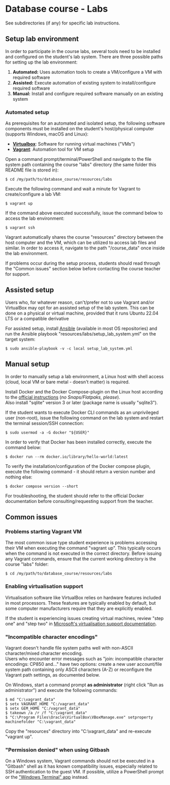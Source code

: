 <!--
SPDX-FileCopyrightText: © 2024 Menacit AB <foss@menacit.se>
SPDX-License-Identifier: CC-BY-SA-4.0
X-Context: Database course
-->

# Database course - Labs
See subdirectories (if any) for specific lab instructions.


## Setup lab environment
In order to participate in the course labs, several tools need to be installed and configured on
the student's lab system. There are three possible paths for setting up the lab environment:

1. **Automated:** Uses automation tools to create a VM/configure a VM with required software
2. **Assisted:** Execute automation of existing system to install/configure required software
3. **Manual:** Install and configure required software manually on an existing system


### Automated setup
As prerequisites for an automated and isolated setup, the following software components must be
installed on the student's host/physical computer (supports Windows, macOS and Linux):

- [**Virtualbox**](https://www.virtualbox.org/): Software for running virtual machines ("VMs")
- [**Vagrant**](https://developer.hashicorp.com/vagrant/downloads): Automation tool for VM setup

Open a command prompt/terminal/PowerShell and navigate to the file system path containing the
course "labs" directory (the same folder this README file is stored in):

```
$ cd /my/path/to/database_course/resources/labs
```

Execute the following command and wait a minute for Vagrant to create/configure a lab VM:

```
$ vagrant up
```

If the command above executed successfully, issue the command below to access the lab environment:

```
$ vagrant ssh
```

Vagrant automatically shares the course "resources" directory between the host computer and the VM,
which can be utilized to access lab files and similar. In order to access it, navigate to the path
"/course\_data" once inside the lab environment.  

If problems occur during the setup process, students should read through the "Common issues"
section below before contacting the course teacher for support.
 

## Assisted setup
Users who, for whatever reason, can't/prefer not to use Vagrant and/or VirtualBox may opt for an
assisted setup of the lab system. This can be done on a physical or virtual machine, provided that
it runs Ubuntu 22.04 LTS or a compatible derivative

For assisted setup, install [Ansible](https://www.ansible.com/) (available in most OS repositories)
and run the Ansible playbook "resources/labs/setup\_lab\_system.yml" on the target system:

```
$ sudo ansible-playbook -v -c local setup_lab_system.yml
```


## Manual setup
In order to manually setup a lab environment, a Linux host with shell access (cloud, local VM or
bare metal - doesn't matter) is required.

Install Docker and the Docker Compose-plugin on the Linux host according to the
[official instructions](https://docs.docker.com/engine/install/) (_no Snaps/Flatpaks, please_).  
Also install "sqlite" version 3 or later (package name is usually "sqlite3").

If the student wants to execute Docker CLI commands as an unprivileged user (non-root), issue the
following command on the lab system and restart the terminal session/SSH connection:

```
$ sudo usermod -a -G docker "${USER}"
```

In order to verify that Docker has been installed correctly, execute the command below:

```
$ docker run --rm docker.io/library/hello-world:latest
```

To verify the installation/configuration of the Docker compose plugin, execute the following
command - it should return a version number and nothing else:

```
$ docker compose version --short
```

For troubleshooting, the student should refer to the official Docker documentation before
consulting/requesting support from the teacher.


## Common issues

### Problems starting Vagrant VM
The most common issue type student experience is problems accessing their VM when executing the
command "vagrant up". This typically occurs when the command is not executed in the correct
directory. Before issuing any Vagrant commands, ensure that the current working directory is the
course "labs" folder:

```
$ cd /my/path/to/database_course/resources/labs
```


### Enabling virtualisation support
Virtualisation software like VirtualBox relies on hardware features included in most processors.
These features are typically enabled by default, but some computer manufacturers require that they
are explicitly enabled.  
  
If the student is experiencing issues creating virtual machines, review "step one" and "step two"
in [Microsoft's virtualisation support documentation](https://support.microsoft.com/en-us/windows/enable-virtualization-on-windows-11-pcs-c5578302-6e43-4b4b-a449-8ced115f58e1).


### "Incompatible character encodings"
Vagrant doesn't handle file system paths well with non-ASCII character/mixed character encoding.  
Users who encounter error messages such as "join: incompatible character encodings: CP850 and..."
have two options: create a new user account/file system path containing only ASCII characters (A-Z)
or reconfigure the Vagrant path settings, as documented below.  
  
On Windows, start a command prompt **as administrator** (right click "Run as administrator") and
execute the following commands:

```
$ md "C:\vagrant_data"
$ setx VAGRANT_HOME "C:/vagrant_data"
$ setx GEM_HOME "C:/vagrant_data"
$ takeown /a /r /f "C:\vagrant_data"
$ "C:\Program Files\Oracle\VirtualBox\VBoxManage.exe" setproperty machinefolder "C:\vagrant_data"
```

Copy the "resources" directory into "C:\\vagrant\_data" and re-execute "vagrant up".


### "Permission denied" when using Gitbash
On a Windows system, Vagrant commands should not be executed in a "Gitbash" shell as it has known
compatibility issues, especially related to SSH authentication to the guest VM. If possible,
utilize a PowerShell prompt or the ["Windows Terminal" app](https://aka.ms/terminal) instead.
